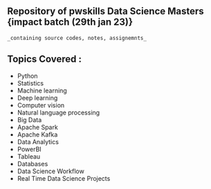 ## Repository of pwskills Data Science Masters {impact batch (29th jan 23)}
    _containing source codes, notes, assignemnts_
## Topics Covered :
- Python
- Statistics
- Machine learning
- Deep learning
- Computer vision
- Natural language processing
- Big Data
- Apache Spark
- Apache Kafka
- Data Analytics
- PowerBI
- Tableau
- Databases
- Data Science Workflow
- Real Time Data Science Projects
